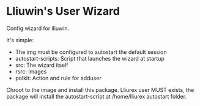 # Lliuwin's User Wizard

Config wizard for lliuwin.

It's simple:
 * The img must be configured to autostart the default session
 * autostart-scripts: Script that launches the wizard at startup
 * src: The wizard itself
 * rsrc: images
 * polkit: Action and rule for adduser

Chroot to the image and install this package. Lliurex user MUST exists, the package will install the autostart-script at /home/lliurex autostart folder.
